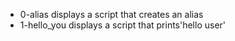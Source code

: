 - 0-alias displays a script that creates an alias
- 1-hello_you displays a script that prints'hello user'
